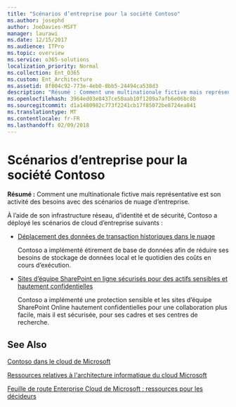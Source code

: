 ```yaml
---
title: "Scénarios d’entreprise pour la société Contoso"
ms.author: josephd
author: JoeDavies-MSFT
manager: laurawi
ms.date: 12/15/2017
ms.audience: ITPro
ms.topic: overview
ms.service: o365-solutions
localization_priority: Normal
ms.collection: Ent_O365
ms.custom: Ent_Architecture
ms.assetid: 8f004c92-773e-4eb0-8bb5-24494ca538d3
description: "Résumé : Comment une multinationale fictive mais représentative est son activité des besoins avec des scénarios de nuage d’entreprise."
ms.openlocfilehash: 3964ed03e8437ce50aab10f1209a7afb6e06bc8b
ms.sourcegitcommit: d1a1480982c773f2241cb17f85072be8724ea841
ms.translationtype: MT
ms.contentlocale: fr-FR
ms.lasthandoff: 02/09/2018
---
```

# <a name="enterprise-scenarios-for-the-contoso-corporation"></a>Scénarios d’entreprise pour la société Contoso

 **Résumé :** Comment une multinationale fictive mais représentative est son activité des besoins avec des scénarios de nuage d’entreprise.
  
À l’aide de son infrastructure réseau, d’identité et de sécurité, Contoso a déployé les scénarios de cloud d’entreprise suivants :
  
- [Déplacement des données de transaction historiques dans le nuage](moving-historical-transaction-data-to-the-cloud.md)
    
    Contoso a implémenté étirement de base de données afin de réduire ses besoins de stockage de données local et le quotidien des coûts en cours d’exécution.
    
- [Sites d’équipe SharePoint en ligne sécurisés pour des actifs sensibles et hautement confidentielles](secure-sharepoint-online-team-sites-for-sensitive-and-highly-confidential-assets.md)
    
    Contoso a implémenté une protection sensible et les sites d’équipe SharePoint Online hautement confidentielles pour une collaboration plus facile, mais il est sécurisée, pour ses cadres et ses centres de recherche.
    
## <a name="see-also"></a>See Also

[Contoso dans le cloud de Microsoft](contoso-in-the-microsoft-cloud.md)
  
[Ressources relatives à l'architecture informatique du cloud Microsoft](microsoft-cloud-it-architecture-resources.md)

[Feuille de route Enterprise Cloud de Microsoft : ressources pour les décideurs](https://sway.com/FJ2xsyWtkJc2taRD)



